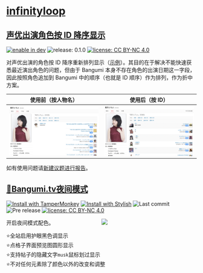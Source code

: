 # [infinityloop](http://bangumi.tv/user/infinityloop)

## [声优出演角色按 ID 降序显示](https://github.com/bangumi/scripts/blob/master/infinityloop/sort_character_by_id.user.js)

[![enable in dev](https://img.shields.io/badge/Enable-超合金组件-F09199.svg)](https://bangumi.tv/dev/app/1803)
![release: 0.1.0](https://img.shields.io/badge/release-0.1.0-gre.svg)
[![license: CC BY-NC 4.0](https://img.shields.io/badge/license-CC%20BY--NC%204.0-lightgrey.svg)](https://creativecommons.org/licenses/by-nc/4.0/)  

对声优出演的角色按 ID 降序重新排列显示（[示例](https://bangumi.tv/person/9560/works/voice)）。其目的在于解决不能快速获悉最近演出角色的问题，但由于 Bangumi 本身不存在角色的出演日期这一字段，因此按照角色追加到 Bangumi 中的顺序（也就是 ID 顺序）作为排列，作为折中方案。

|  使用前（按人物名）   | 使用后（按 ID）  |
|  ----  | ----  |
| ![before](./img/sort_character_by_id_before.png)  | ![after](./img/sort_character_by_id_after.png) |

如有使用问题请[新建议题进行报告](https://github.com/bangumi/scripts/issues/new?title=[%E5%A3%B0%E4%BC%98%E4%BD%9C%E5%93%81ID%E9%99%8D%E5%BA%8F]&body=@swsoyee%3Ch2%3E%E9%97%AE%E9%A2%98%E6%8A%A5%E5%91%8A%3C/h2%3E)。

## [🌙Bangumi.tv夜间模式](https://github.com/bangumi/scripts/raw/master/infinityloop/bangumi-night-mode.user.js)

[![Install with TamperMonkey](https://img.shields.io/badge/Install%20with-TamperMonkey-00adad.svg)][Install with TamperMonkey]
[![Install with Stylish](https://img.shields.io/badge/Install%20with-Stylish-00adad.svg)][Install with Stylish]
![Last commit](https://img.shields.io/github/last-commit/swsoyee/Bangumi.tv-night-mode-CSS.svg)
![Pre release](https://img.shields.io/github/release-pre/swsoyee/Bangumi.tv-night-mode-CSS.svg)
[![license: CC BY-NC 4.0](https://img.shields.io/badge/license-CC%20BY--NC%204.0-lightgrey.svg)](https://creativecommons.org/licenses/by-nc/4.0/)  

<img src="https://userstyles.org/style_screenshots/139310_after.jpeg?r=1545484596" width="420" align="right" style="max-width: 50%"> 
开启夜间模式配色。  

⭐全站启用护眼黑色调显示  
⭐点格子界面预览图圆形显示  
⭐支持帖子的隐藏文字`musk`鼠标划过显示  
⭐不对任何元素除了颜色以外的改变和调整  


[Install with TamperMonkey]: https://github.com/bangumi/scripts/raw/master/infinityloop/bangumi-night-mode.user.js
[Install with Stylish]: https://userstyles.org/styles/139310/bangumi-tv
